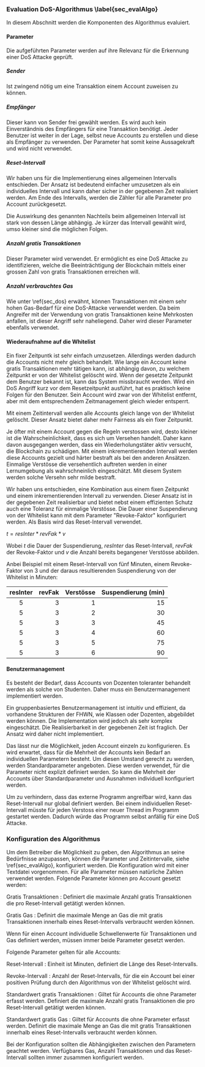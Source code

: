 
### Evaluation DoS-Algorithmus \label{sec_evalAlgo}

In diesem Abschnitt werden die Komponenten des Algorithmus evaluiert. 

#### Parameter

Die aufgeführten Parameter werden auf ihre Relevanz für die Erkennung einer DoS Attacke geprüft. 

##### Sender

Ist zwingend nötig um eine Transaktion einem Account zuweisen zu können. 

##### Empfänger

Dieser kann von Sender frei gewählt werden. Es wird auch kein Einverständnis des Empfängers für eine Transaktion benötigt. Jeder Benutzer ist weiter in der Lage, selbst neue Accounts zu erstellen und diese als Empfänger zu verwenden. Der Parameter hat somit keine Aussagekraft und wird nicht verwendet.

##### Reset-Intervall

Wir haben uns für die Implementierung eines allgemeinen Intervalls entschieden. Der Ansatz ist bedeutend einfacher umzusetzen als ein individuelles Intervall und kann daher sicher in der gegebenen Zeit realisiert werden. Am Ende des Intervalls, werden die Zähler für alle Parameter pro Account zurückgesetzt. 

Die Auswirkung des genannten Nachteils beim allgemeinen Intervall ist stark von dessen Länge abhängig. Je kürzer das Intervall gewählt wird, umso kleiner sind die möglichen Folgen.

##### Anzahl gratis Transaktionen

Dieser Parameter wird verwendet. Er ermöglicht es eine DoS Attacke zu identifizieren, welche die Beeinträchtigung der Blockchain mittels einer grossen Zahl von gratis Transaktionen erreichen will. 

##### Anzahl verbrauchtes Gas

Wie unter \ref{sec_dos} erwähnt, können Transaktionen mit einem sehr hohen Gas-Bedarf für eine DoS-Attacke verwendet werden. Da beim Angreifer mit der Verwendung von gratis Transaktionen keine Mehrkosten anfallen, ist dieser Angriff sehr naheliegend. Daher wird dieser Parameter ebenfalls verwendet.

#### Wiederaufnahme auf die Whitelist

Ein fixer Zeitpuntk ist sehr einfach umzusetzen. Allerdings werden dadurch die Accounts nicht mehr gleich behandelt. Wie lange ein Account keine gratis Transaktionen mehr tätigen kann, ist abhängig davon, zu welchem Zeitpunkt er von der Whitelist gelöscht wird. Wenn der gesetzte Zeitpunkt dem Benutzer bekannt ist, kann das System missbraucht werden. Wird ein DoS Angriff kurz vor dem Resetzeitpunkt ausführt, hat es praktisch keine Folgen für den Benutzer. Sein Account wird zwar von der Whitelist entfernt, aber mit dem entsprechendem Zeitmanagement gleich wieder entsperrt. 

Mit einem Zeitintervall werden alle Accounts gleich lange von der Whitelist gelöscht. Dieser Ansatz bietet daher mehr Fairness als ein fixer Zeitpunkt. 

Je öfter mit einem Account gegen die Regeln verstossen wird, desto kleiner ist die Wahrscheinlichkeit, dass es sich um Versehen handelt. Daher kann davon ausgegangen werden, dass ein Wiederholungstäter aktiv versucht, die Blockchain zu schädigen. Mit einem inkrementierenden Intervall werden diese Accounts gezielt und härter bestraft als bei den anderen Ansätzen.  
Einmalige Verstösse die versehentlich auftreten werden in einer Lernumgebung als wahrschneinlich eingeschätzt. Mit diesem System werden solche Versehn sehr milde bestraft. 

Wir haben uns entschieden, eine Kombination aus einem fixen Zeitpunkt und einem inkrementierenden Intervall zu verwenden. Dieser Ansatz ist in der gegebenen Zeit realisierbar und bietet nebst einem effizienten Schutz auch eine Toleranz für einmalige Verstösse.
Die Dauer einer Suspendierung von der Whitelist kann mit dem Parameter "Revoke-Faktor" konfiguriert werden. Als Basis wird das Reset-Intervall verwendet.

$t = resInter * revFak * v$

Wobei $t$ die Dauer der Suspendierung, $resInter$ das Reset-Intervall, $revFak$ der Revoke-Faktor und $v$ die Anzahl bereits begangener Verstösse abbilden. 

Anbei Beispiel mit einem Reset-Intervall von fünf Minuten, einem Revoke-Faktor von 3 und der daraus resultierenden Suspendierung von der Whitelist in Minuten:

| resInter | revFak  | Verstösse | Suspendierung (min) |
|:----------:|--------:|----------:|--------------------:|
| 5 | 3 | 1 | 15 | 
| 5 | 3 | 2 | 30 | 
| 5 | 3 | 3 | 45 | 
| 5 | 3 | 4 | 60 | 
| 5 | 3 | 5 | 75 | 
| 5 | 3 | 6 | 90 |



#### Benutzermanagement

Es besteht der Bedarf, dass Accounts von Dozenten toleranter behandelt werden als solche von Studenten. Daher muss ein Benutzermanagement implementiert werden. 

Ein gruppenbasiertes Benutzermanagement ist intuitiv und effizient, da vorhandene Strukturen der FHWN, wie Klassen oder Dozenten, abgebildet werden können. Die Implementation wird jedoch als sehr komplex eingeschätzt. Die Realisierbarkeit in der gegebenen Zeit ist fraglich. Der Ansatz wird daher nicht implementiert.

Das lässt nur die Möglichkeit, jeden Account einzeln zu konfigurieren. Es wird erwartet, dass für die Mehrheit der Accounts kein Bedarf an individuellen Parametern besteht. Um diesen Umstand gerecht zu werden, werden Standardparameter angeboten. Diese werden verwendet, für die Parameter nicht explizit definiert werden. So kann die Mehrheit der Accounts über Standardparameter und Ausnahmen individuell konfiguriert werden.  

Um zu verhindern, dass das externe Programm angreifbar wird, kann das Reset-Intervall nur global definiert werden. Bei einem individuellen Reset-Intervall müsste für jeden Verstoss einer neuer Thread im Programm gestartet werden. Dadurch würde das Programm selbst anfällig für eine DoS Attacke.

### Konfiguration des Algorithmus

Um dem Betreiber die Möglichkeit zu geben, den Algorithmus an seine Bedürfnisse anzupassen, können die Parameter und Zeitintervalle, siehe \ref{sec_evalAlgo}, konfiguriert werden. 
Die Konfiguration wird mit einer Textdatei vorgenommen. Für alle Parameter müssen natürliche Zahlen verwendet werden. Folgende Parameter können pro Account gesetzt werden: 

Gratis Transaktionen
:       Definiert die maximale Anzahl gratis Transaktionen die pro Reset-Intervall getätigt werden können.

Gratis Gas
:       Definirt die maximale Menge an Gas die mit gratis Transaktionen innerhalb eines Reset-Intervalls verbraucht werden können.

Wenn für einen Account individuelle Schwellenwerte für Transaktionen und Gas definiert werden, müssen immer beide Parameter gesetzt werden. 

Folgende Parameter gelten für alle Accounts:

Reset-Intervall
:     Einheit ist Minuten, definiert die Länge des Reset-Intervalls.

Revoke-Intervall
:      Anzahl der Reset-Intervalls, für die ein Account bei einer positiven Prüfung durch den Algorithmus von der Whitelist gelöscht wird. 

Standardwert gratis Transaktionen
:      Giltet für Accounts die ohne Parameter erfasst werden. Definiert die maximale Anzahl gratis Transaktionen die pro Reset-Intervall getätigt werden können.

Standardwert gratis Gas
:     Giltet für Accounts die ohne Parameter erfasst werden.  Definirt die maximale Menge an Gas die mit gratis Transaktionen innerhalb eines Reset-Intervalls verbraucht werden können.

Bei der Konfiguration sollten die Abhängigkeiten zwischen den Parametern geachtet werden. Verfügbares Gas, Anzahl Transaktionen und das Reset-Intervall sollten immer zusammen konfiguriert werden. 
